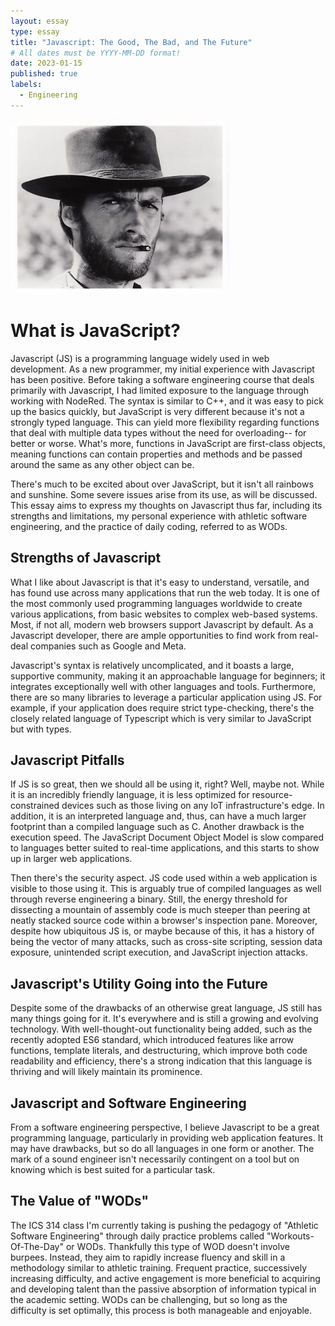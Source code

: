 ```yaml
---
layout: essay
type: essay
title: "Javascript: The Good, The Bad, and The Future"
# All dates must be YYYY-MM-DD format!
date: 2023-01-15
published: true
labels:
  - Engineering
---
```


<img width="350px" class="rounded float-start pe-4" src="/img/essayPics/clint_eastwood_tgtbtu.jpg">

# What is JavaScript?
Javascript (JS) is a programming language widely used in web development.  As a new programmer, my initial experience with Javascript has been positive.  Before taking a software engineering course that deals primarily with Javascript, I had limited exposure to the language through working with NodeRed.  The syntax is similar to C++, and it was easy to pick up the basics quickly, but JavaScript is very different because it's not a strongly typed language.  This can yield more flexibility regarding functions that deal with multiple data types without the need for overloading-- for better or worse.  What's more, functions in JavaScript are first-class objects, meaning functions can contain properties and methods and be passed around the same as any other object can be.

There's much to be excited about over JavaScript, but it isn't all rainbows and sunshine.  Some severe issues arise from its use, as will be discussed.  This essay aims to express my thoughts on Javascript thus far, including its strengths and limitations, my personal experience with athletic software engineering, and the practice of daily coding, referred to as WODs.

## Strengths of Javascript
What I like about Javascript is that it's easy to understand, versatile, and has found use across many applications that run the web today.  It is one of the most commonly used programming languages worldwide to create various applications, from basic websites to complex web-based systems.  Most, if not all, modern web browsers support Javascript by default.  As a Javascript developer, there are ample opportunities to find work from real-deal companies such as Google and Meta.  

Javascript's syntax is relatively uncomplicated, and it boasts a large, supportive community, making it an approachable language for beginners; it integrates exceptionally well with other languages and tools.  Furthermore, there are so many libraries to leverage a particular application using JS.  For example, if your application does require strict type-checking, there's the closely related language of Typescript which is very similar to JavaScript but with types.

## Javascript Pitfalls
If JS is so great, then we should all be using it, right?  Well, maybe not.  While it is an incredibly friendly language, it is less optimized for resource-constrained devices such as those living on any IoT infrastructure's edge.  In addition, it is an interpreted language and, thus, can have a much larger footprint than a compiled language such as C.  Another drawback is the execution speed.  The JavaScript Document Object Model is slow compared to languages better suited to real-time applications, and this starts to show up in larger web applications.

Then there's the security aspect.  JS code used within a web application is visible to those using it.  This is arguably true of compiled languages as well through reverse engineering a binary.  Still, the energy threshold for dissecting a mountain of assembly code is much steeper than peering at neatly stacked source code within a browser's inspection pane.  Moreover, despite how ubiquitous JS is, or maybe because of this, it has a history of being the vector of many attacks, such as cross-site scripting, session data exposure, unintended script execution, and JavaScript injection attacks.

## Javascript's Utility Going into the Future
Despite some of the drawbacks of an otherwise great language, JS still has many things going for it.  It's everywhere and is still a growing and evolving technology.  With well-thought-out functionality being added, such as the recently adopted ES6 standard, which introduced features like arrow functions, template literals, and destructuring, which improve both code readability and efficiency, there's a strong indication that this language is thriving and will likely maintain its prominence.

## Javascript and Software Engineering
From a software engineering perspective, I believe Javascript to be a great programming language, particularly in providing web application features.  It may have drawbacks, but so do all languages in one form or another.  The mark of a sound engineer isn't necessarily contingent on a tool but on knowing which is best suited for a particular task.

## The Value of "WODs"
The ICS 314 class I'm currently taking is pushing the pedagogy of "Athletic Software Engineering" through daily practice problems called "Workouts-Of-The-Day" or WODs.  Thankfully this type of WOD doesn't involve burpees.  Instead, they aim to rapidly increase fluency and skill in a methodology similar to athletic training.  Frequent practice, successively increasing difficulty, and active engagement is more beneficial to acquiring and developing talent than the passive absorption of information typical in the academic setting.  WODs can be challenging, but so long as the difficulty is set optimally, this process is both manageable and enjoyable.

